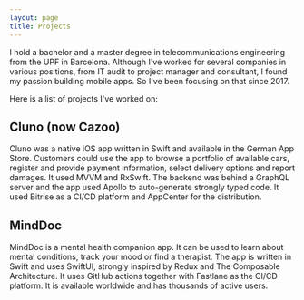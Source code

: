 ```yaml
---
layout: page
title: Projects
---
```


I hold a bachelor and a master degree in telecommunications engineering from the UPF in Barcelona. Although I've worked for several companies in various positions, from IT audit to project manager and consultant, I found my passion building mobile apps. So I've been focusing on that since 2017.

Here is a list of projects I've worked on:

## Cluno (now Cazoo)
Cluno was a native iOS app written in Swift and available in the German App Store. Customers could use the app to browse a portfolio of available cars, register and provide payment information, select delivery options and report damages.
It used MVVM and RxSwift. The backend was behind a GraphQL server and the app used Apollo to auto-generate strongly typed code. It used Bitrise as a CI/CD platform and AppCenter for the distribution.

## MindDoc
MindDoc is a mental health companion app. It can be used to learn about mental conditions, track your mood or find a therapist. The app is written in Swift and uses SwiftUI, strongly inspired by Redux and The Composable Architecture. It uses GitHub actions together with Fastlane as the CI/CD platform.
It is available worldwide and has thousands of active users.
